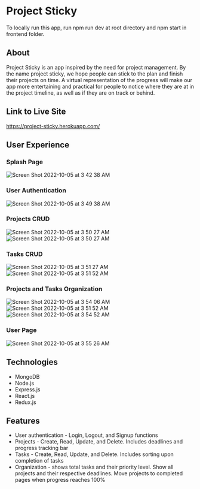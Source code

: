 # Project Sticky

To locally run this app, run npm run dev at root directory and npm start in frontend folder.

## About 
Project Sticky is an app inspired by the need for project management. By the name project sticky, we hope people can stick to the plan and finish their projects on time. A virtual representation of the progress will make our app more entertaining and practical for people to notice where they are at in the project timeline, as well as if they are on track or behind.

## Link to Live Site
https://project-sticky.herokuapp.com/

## User Experience

### Splash Page
![Screen Shot 2022-10-05 at 3 42 38 AM](https://user-images.githubusercontent.com/107185169/194043340-297f4bba-a887-4d2e-a33b-5f59f1433aff.png)

### User Authentication
![Screen Shot 2022-10-05 at 3 49 38 AM](https://user-images.githubusercontent.com/107185169/194043497-56f9ec7c-9b36-4b3a-b3d7-37dd34ca0a31.png)


### Projects CRUD
![Screen Shot 2022-10-05 at 3 50 27 AM](https://user-images.githubusercontent.com/107185169/194043635-531158c0-746c-442b-b09d-979979877ee7.png)
![Screen Shot 2022-10-05 at 3 50 27 AM](https://user-images.githubusercontent.com/107185169/194043708-7114a520-b630-431f-8c7d-c432af30150c.png)


### Tasks CRUD
![Screen Shot 2022-10-05 at 3 51 27 AM](https://user-images.githubusercontent.com/107185169/194043841-762a8536-e26e-4d51-9d57-398f68c3011f.png)
![Screen Shot 2022-10-05 at 3 51 52 AM](https://user-images.githubusercontent.com/107185169/194043884-a762ea86-8ade-49d2-bc13-52995b8c3360.png)


### Projects and Tasks Organization
![Screen Shot 2022-10-05 at 3 54 06 AM](https://user-images.githubusercontent.com/107185169/194044415-97ce27f0-2427-4434-9f13-d40066afc699.png)
![Screen Shot 2022-10-05 at 3 51 52 AM](https://user-images.githubusercontent.com/107185169/194044174-ed4b1274-b256-4689-b1a2-0bd4d5b72ad1.png)
![Screen Shot 2022-10-05 at 3 54 52 AM](https://user-images.githubusercontent.com/107185169/194044517-bda79fbb-4d7f-4bbb-b9d4-bff06ba96f7e.png)


### User Page
![Screen Shot 2022-10-05 at 3 55 26 AM](https://user-images.githubusercontent.com/107185169/194044595-b3ccf603-3335-46cf-a8f0-ca079c931ba7.png)



## Technologies
* MongoDB
* Node.js
* Express.js
* React.js
* Redux.js

## Features
* User authentication - Login, Logout, and Signup functions
* Projects - Create, Read, Update, and Delete. Includes deadlines and progress tracking bar
* Tasks - Create, Read, Update, and Delete. Includes sorting upon completion of tasks
* Organization - shows total tasks and their priority level. Show all projects and their respective deadlines. Move projects to completed pages when progress reaches 100%



